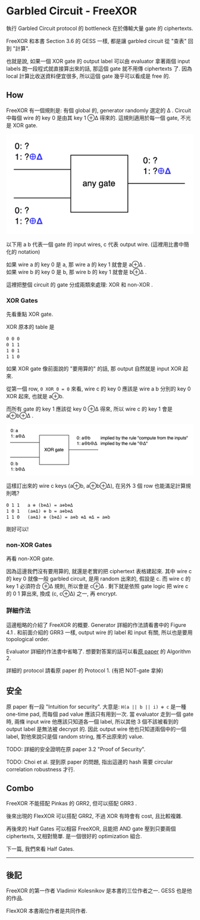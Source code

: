 # Garbled Circuit - FreeXOR

執行 Garbled Circuit protocol 的 bottleneck 在於傳輸大量 gate 的 ciphertexts.

FreeXOR 和本書 Section 3.6 的 GESS 一樣, 都是讓 garbled circuit 從 "查表" 回到 "計算".

也就是說, 如果一個 XOR gate 的 output label 可以由 evaluator 拿著兩個 input labels 跑一段程式就直接算出來的話, 那這個 gate 就不用傳 ciphertexts 了. 因為 local 計算比收送資料便宜很多, 所以這個 gate 幾乎可以看成是 free 的.

## How

FreeXOR 有一個規則是: 有個 global 的, generator randomly 選定的 Δ . Circuit 中每個 wire 的 key 0 是由其 key 1 ⊕Δ 得來的. 這規則適用於每一個 gate, 不光是 XOR gate.

![alt text](images/FreeXOR-any.png)

以下用 a b 代表一個 gate 的 input wires, c 代表 output wire. (這裡用比書中簡化的 notation)

如果 wire a 的 key 0 是 a, 那 wire a 的 key 1 就會是 a⊕Δ .<br>
如果 wire b 的 key 0 是 b, 那 wire b 的 key 1 就會是 b⊕Δ .

這裡把整個 circuit 的 gate 分成兩類來處理: XOR 和 non-XOR .

### XOR Gates

先看重點 XOR gate.

XOR 原本的 table 是
```
0 0 0
0 1 1
1 0 1
1 1 0
```
如果 XOR gate 像前面說的 "要用算的" 的話, 那 output 自然就是 input XOR 起來.

從第一個 row, `0 XOR 0 = 0` 來看, wire c 的 key 0 應該是 wire a b 分別的 key 0 XOR 起來, 也就是 a⊕b.

而所有 gate 的 key 1 應該從 key 0 ⊕Δ 得來, 所以 wire c 的 key 1 會是 a⊕b⊕Δ .

![alt text](images/FreeXOR-XOR.png)

這樣訂出來的 wire c keys (a⊕b, a⊕b⊕Δ), 在另外 3 個 row 也能滿足計算規則嗎?
```
0 1 1   a ⊕ (b⊕Δ) = a⊕b⊕Δ
1 0 1   (a⊕Δ) ⊕ b = a⊕b⊕Δ
1 1 0   (a⊕Δ) ⊕ (b⊕Δ) = a⊕b ⊕Δ ⊕Δ = a⊕b
```
剛好可以!

### non-XOR Gates

再看 non-XOR gate.

因為這邊我們沒有要用算的, 就還是老實的把 ciphertext 表格建起來. 其中 wire c 的 key 0 就像一般 garbled circuit, 是用 random 出來的, 假設是 c. 而 wire c 的 key 1 必須符合 ⊕Δ 規則, 所以會是 c⊕Δ . 剩下就是依照 gate logic 把 wire c 的 0 1 算出來, 換成 (c, c⊕Δ) 之一, 再 encrypt.

### 詳細作法

這邊粗略的介紹了 FreeXOR 的概要. Generator 詳細的作法請看書中的 Figure 4.1 . 和前面介紹的 GRR3 一樣, output wire 的 label 和 input 有關, 所以也是要用 topological order.

Evaluator 詳細的作法書中省略了. 想要對答案的話可以看[原 paper](https://www.cs.toronto.edu/~vlad/papers/XOR_ICALP08.pdf) 的 Algorithm 2.

詳細的 protocol 請看原 paper 的 Protocol 1. (有把 NOT-gate 拿掉)

## 安全

原 paper 有一段 "Intuition for security". 大意是: `H(a || b || i) ⊕ c` 是一種 one-time pad, 而每個 pad value 應該只有用到一次. 當 evaluator 走到一個 gate 時, 兩條 input wire 他應該只知道各一個 label, 所以其他 3 個不該被看到的 output label 是無法被 decrypt 的. 因此 output wire 他也只知道兩個中的一個 label, 對他來說只是個 random string, 推不出原來的 value.

TODO: 詳細的安全證明在原 paper 3.2 "Proof of Security".

TODO: Choi et al. 提到原 paper 的問題, 指出這邊的 hash 需要 circular correlation robustness 才行.

## Combo

FreeXOR 不能搭配 Pinkas 的 GRR2, 但可以搭配 GRR3 .

後來出現的 FlexXOR 可以搭配 GRR2, 不過 XOR 有時會有 cost, 且比較複雜.

再後來的 Half Gates 可以相容 FreeXOR, 且能把 AND gate 壓到只要兩個 ciphertexts, 又相對簡單. 是一個很好的 optimization 組合.

下一篇, 我們來看 Half Gates.

----

## 後記

FreeXOR 的第一作者 Vladimir Kolesnikov 是本書的三位作者之一. GESS 也是他的作品.

FlexXOR 本書兩位作者是共同作者.

